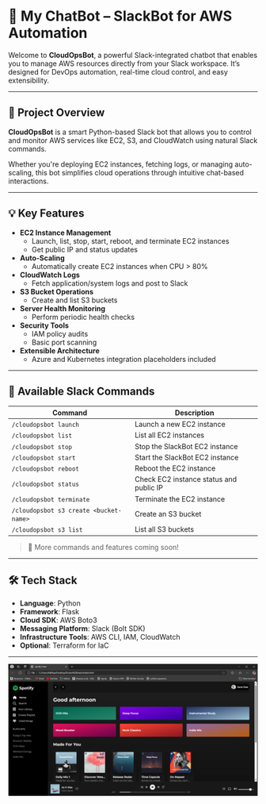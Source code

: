 # 🤖 My ChatBot – SlackBot for AWS Automation

Welcome to **CloudOpsBot**, a powerful Slack-integrated chatbot that enables you to manage AWS resources directly from your Slack workspace. It’s designed for DevOps automation, real-time cloud control, and easy extensibility.

---

## 🚀 Project Overview

**CloudOpsBot** is a smart Python-based Slack bot that allows you to control and monitor AWS services like EC2, S3, and CloudWatch using natural Slack commands.

Whether you're deploying EC2 instances, fetching logs, or managing auto-scaling, this bot simplifies cloud operations through intuitive chat-based interactions.

---

## 💡 Key Features

- **EC2 Instance Management**
  - Launch, list, stop, start, reboot, and terminate EC2 instances
  - Get public IP and status updates
- **Auto-Scaling**
  - Automatically create EC2 instances when CPU > 80%
- **CloudWatch Logs**
  - Fetch application/system logs and post to Slack
- **S3 Bucket Operations**
  - Create and list S3 buckets
- **Server Health Monitoring**
  - Perform periodic health checks
- **Security Tools**
  - IAM policy audits
  - Basic port scanning
- **Extensible Architecture**
  - Azure and Kubernetes integration placeholders included

---

## 💬 Available Slack Commands

| Command | Description |
|--------|-------------|
| `/cloudopsbot launch` | Launch a new EC2 instance |
| `/cloudopsbot list` | List all EC2 instances |
| `/cloudopsbot stop` | Stop the SlackBot EC2 instance |
| `/cloudopsbot start` | Start the SlackBot EC2 instance |
| `/cloudopsbot reboot` | Reboot the EC2 instance |
| `/cloudopsbot status` | Check EC2 instance status and public IP |
| `/cloudopsbot terminate` | Terminate the EC2 instance |
| `/cloudopsbot s3 create <bucket-name>` | Create an S3 bucket |
| `/cloudopsbot s3 list` | List all S3 buckets |

> 🔧 More commands and features coming soon!

---

## 🛠️ Tech Stack

- **Language**: Python
- **Framework**: Flask
- **Cloud SDK**: AWS Boto3
- **Messaging Platform**: Slack (Bolt SDK)
- **Infrastructure Tools**: AWS CLI, IAM, CloudWatch
- **Optional**: Terraform for IaC

---

![image alt](https://github.com/Addithya-Sri/Spotify-Clone-/blob/d8cbf621c2231b762a6a3f5006eef39fcfd92c67/spotify.png)



